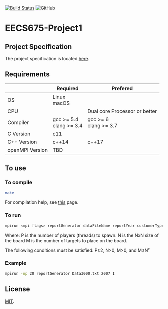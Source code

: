 [![Build Status](https://travis-ci.com/BenSokol/EECS675-Project2.svg?branch=master)](https://travis-ci.com/BenSokol/EECS675-Project2) ![GitHub](https://img.shields.io/github/license/BenSokol/EECS675-Project2.svg)
# EECS675-Project1

## Project Specification
The project specification is located [here](https://web.archive.org/web/20190308173240/https://people.eecs.ku.edu/~jrmiller/Courses/675/Spring2019/Projects/Project2.html).

## Requirements
|                 | Required                   | Prefered                      |
| --------------- | -------------------------- | ----------------------------- |
| OS              | Linux<br>macOS             |                               |
| CPU             |                            | Dual core Processor or better |
| Compiler        | gcc >= 5.4<br>clang >= 3.4 | gcc >= 6<br>clang >= 3.7      |
| C Version       | c11                        |                               |
| C++ Version     | c++14                      | c++17                         |
| openMPI Version | TBD                        |                               |

## To use
### To compile
```bash
make
```
For compilation help, see [this](https://github.com/BenSokol/build-tools) page.

### To run
```bash
mpirun <mpi flags> reportGenerator dataFileName reportYear customerType
```
Where:
P is the number of players (threads) to spawn.
N is the NxN size of the board
M is the number of targets to place on the board.

The following conditions must be satisfied: P≥2, N>0, M>0, and M≤N²

### Example
```bash
mpirun -np 20 reportGenerator Data3000.txt 2007 I
```

## License
[MIT](https://github.com/BenSokol/EECS675-Project1/blob/master/LICENSE).

